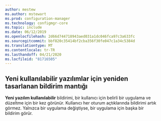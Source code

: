 ```yaml
---
author: mestew
ms.author: mstewart
ms.prod: configuration-manager
ms.technology: configmgr-core
ms.topic: include
ms.date: 06/12/2019
ms.openlocfilehash: 2d66d744718943aed031a1dc046fca97c3a633fc
ms.sourcegitcommit: bbf820c35414bf2cba356f30fe047c1a34c5384d
ms.translationtype: MT
ms.contentlocale: tr-TR
ms.lasthandoff: 04/21/2020
ms.locfileid: "81716505"
---
```

## <a name="redesigned-notification-logic-for-newly-available-software"></a>Yeni kullanılabilir yazılımlar için yeniden tasarlanan bildirim mantığı

**Yeni yazılım kullanılabilir** bildirimi, bir kullanıcı için belirli bir uygulama ve düzeltme için bir kez görünür. Kullanıcı her oturum açtıklarında bildirimi artık görmez. Yalnızca bir uygulama değiştiyse, bir uygulama için başka bir bildirim görür.
